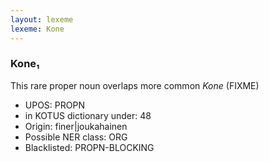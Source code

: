 ```yaml
---
layout: lexeme
lexeme: Kone
---
```


###  Kone₁

This rare proper noun overlaps more common *Kone* (FIXME)
* UPOS:  PROPN
* in KOTUS dictionary under:  48
* Origin:  finer|joukahainen
* Possible NER class:  ORG
* Blacklisted:  PROPN-BLOCKING

